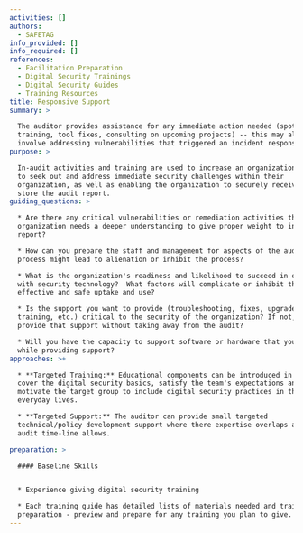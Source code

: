 ```yaml
---
activities: []
authors:
  - SAFETAG
info_provided: []
info_required: []
references:
  - Facilitation Preparation
  - Digital Security Trainings
  - Digital Security Guides
  - Training Resources
title: Responsive Support
summary: >

  The auditor provides assistance for any immediate action needed (spot
  training, tool fixes, consulting on upcoming projects) -- this may also
  involve addressing vulnerabilities that triggered an incident response.
purpose: >

  In-audit activities and training are used to increase an organization's agency
  to seek out and address immediate security challenges within their
  organization, as well as enabling the organization to securely receive and
  store the audit report.
guiding_questions: >

  * Are there any critical vulnerabilities or remediation activities that the
  organization needs a deeper understanding to give proper weight to in the
  report?

  * How can you prepare the staff and management for aspects of the audit
  process might lead to alienation or inhibit the process?

  * What is the organization's readiness and likelihood to succeed in engaging
  with security technology?  What factors will complicate or inhibit the
  effective and safe uptake and use?

  * Is the support you want to provide (troubleshooting, fixes, upgrades,
  training, etc.) critical to the security of the organization? If not, can you
  provide that support without taking away from the audit?

  * Will you have the capacity to support software or hardware that you provided
  while providing support?
approaches: >+

  * **Targeted Training:** Educational components can be introduced in order to
  cover the digital security basics, satisfy the team's expectations and
  motivate the target group to include digital security practices in their
  everyday lives.

  * **Targeted Support:** The auditor can provide small targeted
  technical/policy development support where there expertise overlaps and the
  audit time-line allows. 

preparation: >

  #### Baseline Skills


  * Experience giving digital security training

  * Each training guide has detailed lists of materials needed and trainer
  preparation - preview and prepare for any training you plan to give.
---
```


